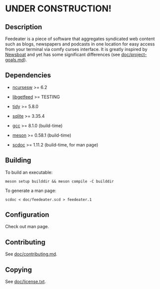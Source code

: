 # UNDER CONSTRUCTION!

## Description

Feedeater is a piece of software that aggregates syndicated web content such as blogs, newspapers and podcasts in one location for easy access from your terminal via comfy curses interface. It is greatly inspired by [Newsboat](https://www.newsboat.org) and yet has some significant differences (see [doc/project-goals.md](https://gitlab.com/got2teas/feedeater/-/blob/main/doc/project-goals.md)).

## Dependencies

* [ncursesw](https://invisible-island.net/ncurses) >= 6.2

* [libgetfeed](https://gitlab.com/got2teas/libgetfeed) >= TESTING

* [tidy](http://www.html-tidy.org) >= 5.8.0

* [sqlite](https://www.sqlite.org) >= 3.35.4

* [gcc](https://gcc.gnu.org) >= 8.1.0 (build-time)

* [meson](https://github.com/mesonbuild/meson) >= 0.58.1 (build-time)

* [scdoc](https://git.sr.ht/~sircmpwn/scdoc) >= 1.11.2 (build-time, for man page)

## Building

To build an executable:

```
meson setup builddir && meson compile -C builddir
```

To generate a man page:

```
scdoc < doc/feedeater.scd > feedeater.1
```

## Configuration

Check out man page.

## Contributing

See [doc/contributing.md](https://gitlab.com/got2teas/feedeater/-/blob/main/doc/contributing.md).

## Copying

See [doc/license.txt](https://gitlab.com/got2teas/feedeater/-/blob/main/doc/license.txt).
